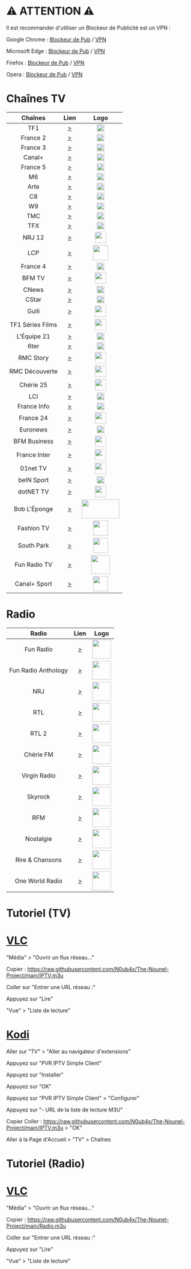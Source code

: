 # ⚠ ATTENTION ⚠

Il est recommander d'utiliser un Blockeur de Publicité est un VPN :

Google Chrome : [Blockeur de Pub](https://tiny.one/AdGuard) / [VPN](https://tiny.one/GC-VPN)

Microsoft Edge : [Blockeur de Pub](https://tiny.one/ME-AdGuard) / [VPN](https://tiny.one/ME-VPN)

Firefox : [Blockeur de Pub](https://tiny.one/FF-AdGuard) / [VPN](https://tiny.one/FF-VPN)

Opera : [Blockeur de Pub](https://tiny.one/OP-AdGuard) / [VPN](https://tiny.one/OP-VPN)



# Chaînes TV


| Chaînes           | Lien  | Logo  |
|:-----------------:|:-----:|:-----:|
| TF1        | [>](https://rotf.lol/TF1-TV1) | <img height="20" src="https://i.imgur.com/e7683oF.png"/> |
| France 2   | [>](https://rotf.lol/France2TV2) | <img height="20" src="https://i.imgur.com/23MFY0U.png"/> |
| France 3   | [>](https://rotf.lol/France-3) | <img height="20" src="https://i.imgur.com/hxRmcTD.png"/> |
| Canal+     | [>](https://rotf.lol/Canal-Plus-TV) | <img height="20" src="https://i.imgur.com/xy7gQLJ.jpg"/> |
| France 5   | [>](https://rotf.lol/France5TV) | <img height="20" src="https://i.imgur.com/5da6u0l.png"/> |
| M6         | [>](https://rotf.lol/M6-TV) | <img height="20" src="https://i.imgur.com/Ah9CAIO.png"/> |
| Arte       | [>](https://rotf.lol/Arte-TV) | <img height="20" src="https://i.imgur.com/zYUKoXr.png"/> |
| C8         | [>](https://rotf.lol/C8-TV) | <img height="20" src="https://i.imgur.com/CmnOEtM.png"/> |
| W9         | [>](https://rotf.lol/W9-TV) | <img height="20" src="https://i.imgur.com/e26x2wq.png"/> |
| TMC        | [>](https://rotf.lol/TMC-TV) | <img height="20" src="https://i.imgur.com/bf0scMb.png"/> |
| TFX        | [>](https://rotf.lol/TFX-TV) | <img height="20" src="https://i.imgur.com/hAnirTf.png"/> |
| NRJ 12     | [>](https://rotf.lol/NRJ-12) | <img height="30" src="https://i.imgur.com/Sz9Lh9T.png"/> |
| LCP        | [>](https://rotf.lol/LCP-TV) | <img height="40" src="https://i.imgur.com/5iMBxUj.png"/> |
| France 4   | [>](https://rotf.lol/France-4) | <img height="20" src="https://i.imgur.com/YIHoAbr.png"/> |
| BFM TV     | [>](https://rotf.lol/BFM-TV) | <img height="30" src="https://i.imgur.com/jNCPG26.png"/> |
| CNews      | [>](https://rotf.lol/CNews) | <img height="20" src="https://i.imgur.com/JUqoFSu.jpeg"/> |
| CStar      | [>](https://rotf.lol/CStar) | <img height="20" src="https://i.imgur.com/Ya8QhQe.png"/> |
| Gulli      | [>](https://rotf.lol/Gulli) | <img height="30" src="https://i.imgur.com/l85rt37.png"/> |
| TF1 Séries Films | [>](https://rotf.lol/TF1-SF) | <img height="30" src="https://i.imgur.com/JPHIUnf.png"/> |
| L'Équipe 21| [>](https://rotf.lol/LEquipe-21) | <img height="20" src="https://i.imgur.com/p6Zl9XT.png"/> |
| 6ter       | [>](https://rotf.lol/6ter-TV) | <img height="20" src="https://i.imgur.com/DcvJDY4.png"/> |
| RMC Story  | [>](https://rotf.lol/RMC-Story) | <img height="30" src="https://i.imgur.com/jXANVZp.png"/> |
| RMC Découverte | [>](https://rotf.lol/RMC-Decouverte) | <img height="30" src="https://i.imgur.com/wzmlEBl.png"/> |
| Chérie 25  | [>](https://rotf.lol/Cherie25) | <img height="30" src="https://i.imgur.com/dI7rnz8.png"/> |
| LCI        | [>](https://rotf.lol/LCI-TV) | <img height="20" src="https://i.imgur.com/nP9YAom.png"/> |
| France Info| [>](https://rotf.lol/France-Info) | <img height="20" src="https://i.imgur.com/ri84Amq.png"/> |
| France 24  | [>](https://rotf.lol/France-24) | <img height="30" src="https://i.imgur.com/FwEeS8x.png"/> |
| Euronews   | [>](https://rotf.lol/Euronews-TV) | <img height="20" src="https://i.imgur.com/yKs1Kwz.png"/> |
| BFM Business | [>](https://rotf.lol/BFM-Business) | <img height="30" src="https://i.imgur.com/D5ZyOmn.jpg"/> |
| France Inter | [>](https://rotf.lol/France-Inter-TV) | <img height="30" src="https://i.imgur.com/smk90Wh.png"/> |
| 01net TV | [>](https://rotf.lol/01net-TV) | <img height="30" src="https://i.imgur.com/YLjp3jp.jpeg"/> |
| beIN Sport | [>](https://rotf.lol/beINSports) | <img height="20" src="https://i.imgur.com/FOVn9J1.png"/> |
| dotNET TV  | [>](https://rotf.lol/dotNET-TV) | <img height="30" src="https://i.imgur.com/9LrXFNP.png"/> |
| Bob L'Éponge | [>](https://rotf.lol/Bob-Eponge-TV) | <img height="50" width="100" src="https://i.imgur.com/mk0fNO9.png"/> |
| Fashion TV | [>](https://rotf.lol/FTV-TV) | <img height="40" src="https://i.imgur.com/n56r7oi.jpg"/> |
| South Park | [>](https://rotf.lol/South-Park-TV) | <img height="40" src="https://i.imgur.com/aiMAjfW.png"/> |
| Fun Radio TV | [>](https://rotf.lol/FunRadioTV) | <img height="50" src="https://i.imgur.com/2O10QwT.png"/> |
| Canal+ Sport | [>](https://rotf.lol/CanalSport) | <img height="40" src="https://i.imgur.com/W8GlYZd.png"/> |

# Radio

| Radio             | Lien  | Logo  |
|:-----------------:|:-----:|:-----:|
| Fun Radio        | [>](https://rotf.lol/FunRadio) | <img height="50" src="https://i.imgur.com/2O10QwT.png"/> |
| Fun Radio Anthology | [>](https://rotf.lol/FunRadioAnthology) | <img height="50" src="https://i.imgur.com/z2GsFqa.jpg"/> |
| NRJ              | [>](https://rotf.lol/NRJRadio) | <img height="50" src="https://i.imgur.com/ZvkJH3y.png"/> |
| RTL              | [>](https://rotf.lol/RTLRadio) | <img height="50" src="https://i.imgur.com/LJD2cai.png"/> |
| RTL 2            | [>](https://rotf.lol/RTL2Radio) | <img height="50" src="https://i.imgur.com/2Dg2g1I.jpg"/> |
| Chérie FM        | [>](https://rotf.lol/CherieFM) | <img height="50" src="https://i.imgur.com/Q6uaD5O.png"/> |
| Virgin Radio     | [>](https://rotf.lol/VirginRadio) | <img height="50" src="https://i.imgur.com/ry8Q0gJ.png"/> |
| Skyrock          | [>](https://rotf.lol/Skyrock) | <img height="50" src="https://i.imgur.com/6eOgkKG.png"/> |
| RFM              | [>](https://rotf.lol/RFMRadio) | <img height="50" src="https://i.imgur.com/6JJla7f.png"/> |
| Nostalgie        | [>](https://rotf.lol/Nostalgie) | <img height="50" src="https://i.imgur.com/GebTvoi.png"/> |
| Rire & Chansons  | [>](https://rotf.lol/RireChansons) | <img height="50" src="https://i.imgur.com/S0kX1SN.png"/> |
| One World Radio  | [>](https://rotf.lol/OWRTomorrowland) | <img height="50" src="https://i.imgur.com/EPHY16D.png"/> |


# Tutoriel (TV)

# [VLC](https://tinyurl.com/VLC-MP)

"Média" > "Ouvrir un flux réseau..."

Copier : https://raw.githubusercontent.com/N0ub4x/The-Nounel-Project/main/IPTV.m3u

Coller sur "Entrer une URL réseau :"

Appuyez sur "Lire"

"Vue" > "Liste de lecture"


# [Kodi](https://www.microsoft.com/fr-fr/p/kodi/9nblggh4t892#activetab=pivot:overviewtab)

Aller sur "TV" > "Aller au navigateur d'extensions"

Appuyez sur "PVR IPTV Simple Client"

Appuyez sur "Installer"

Appuyez sur "OK"

Appuyez sur "PVR IPTV Simple Client" > "Configurer"

Appuyez sur "- URL de la liste de lecture M3U"

Copier Coller : https://raw.githubusercontent.com/N0ub4x/The-Nounel-Project/main/IPTV.m3u > "OK"

Aller à la Page d'Accueil > "TV" > Chaînes


# Tutoriel (Radio)

# [VLC](https://tinyurl.com/VLC-MP)

"Média" > "Ouvrir un flux réseau..."

Copier : https://raw.githubusercontent.com/N0ub4x/The-Nounel-Project/main/Radio.m3u

Coller sur "Entrer une URL réseau :"

Appuyez sur "Lire"

"Vue" > "Liste de lecture"
